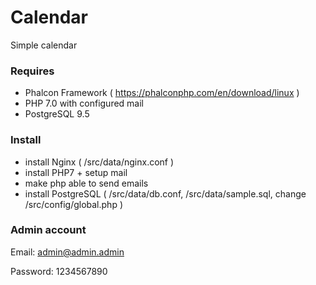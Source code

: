 # Calendar

Simple calendar

### Requires
- Phalcon Framework ( https://phalconphp.com/en/download/linux )
- PHP 7.0 with configured mail
- PostgreSQL 9.5

### Install

* install Nginx ( /src/data/nginx.conf )
* install PHP7 + setup mail
* make php able to send emails
* install PostgreSQL ( /src/data/db.conf, /src/data/sample.sql, change /src/config/global.php )

### Admin account
Email: admin@admin.admin

Password: 1234567890